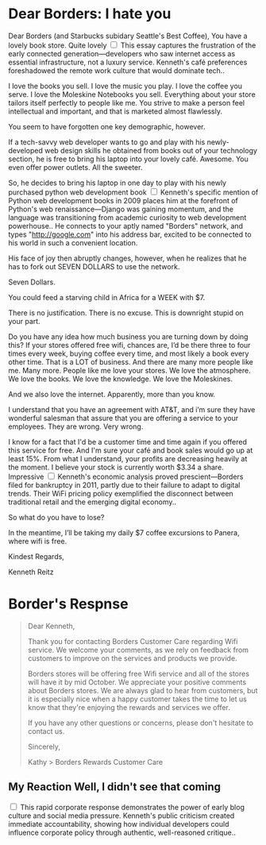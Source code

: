 # Dear Borders: I hate you

  Dear Borders (and Starbucks subidary Seattle's Best Coffee), You have a lovely book store. Quite lovely<label for="sn-1" class="margin-toggle sidenote-number"></label>
<input type="checkbox" id="sn-1" class="margin-toggle"/>
<span class="sidenote">This essay captures the frustration of the early connected generation—developers who saw internet access as essential infrastructure, not a luxury service. Kenneth's café preferences foreshadowed the remote work culture that would dominate tech.</span>.

 I love the books you sell. I love the music you play. I love the coffee you serve. I love the Moleskine Notebooks you sell. Everything about your store tailors itself perfectly to people like me. You strive to make a person feel intellectual and important, and that is marketed almost flawlessly.

 You seem to have forgotten one key demographic, however.

 If a tech-savvy web developer wants to go and play with his newly-developed web design skills he obtained from books out of your technology section, he is free to bring his laptop into your lovely café. Awesome. You even offer power outlets. All the sweeter.

 So, he decides to bring his laptop in one day to play with his newly purchased python web development book<label for="sn-2" class="margin-toggle sidenote-number"></label>
<input type="checkbox" id="sn-2" class="margin-toggle"/>
<span class="sidenote">Kenneth's specific mention of Python web development books in 2009 places him at the forefront of Python's web renaissance—Django was gaining momentum, and the language was transitioning from academic curiosity to web development powerhouse.</span>. He connects to your aptly named "Borders" network, and types "http://google.com" into his address bar, excited to be connected to his world in such a convenient location.

 His face of joy then abruptly changes, however, when he realizes that he has to fork out SEVEN DOLLARS to use the network.

 Seven Dollars.

 You could feed a starving child in Africa for a WEEK with $7\.

 There is no justification. There is no excuse. This is downright stupid on your part.

 Do you have any idea how much business you are turning down by doing this? If your stores offered free wifi, chances are, I’d be there three to four times every week, buying coffee every time, and most likely a book every other time. That is a LOT of business. And there are many more people like me. Many more. People like me love your stores. We love the atmosphere. We love the books. We love the knowledge. We love the Moleskines.

 And we also love the internet. Apparently, more than you know.

 I understand that you have an agreement with AT\&T, and i’m sure they have wonderful salesman that assure that you are offering a service to your employees. They are wrong. Very wrong.

 I know for a fact that I'd be a customer time and time again if you offered this service for free. And I'm sure your café and book sales would go up at least 15%. From what I understand, your profits are decreasing heavily at the moment. I believe your stock is currently worth $3\.34 a share. Impressive<label for="sn-3" class="margin-toggle sidenote-number"></label>
<input type="checkbox" id="sn-3" class="margin-toggle"/>
<span class="sidenote">Kenneth's economic analysis proved prescient—Borders filed for bankruptcy in 2011, partly due to their failure to adapt to digital trends. Their WiFi pricing policy exemplified the disconnect between traditional retail and the emerging digital economy.</span>.

 So what do you have to lose?

 In the meantime, I’ll be taking my daily $7 coffee excursions to Panera, where wifi is free.

 Kindest Regards,

 Kenneth Reitz

 # Border's Respnse

 
> Dear Kenneth,
> 
>  Thank you for contacting Borders Customer Care regarding Wifi service. We welcome your comments, as we rely on feedback from customers to improve on the services and products we provide.
> 
>  Borders stores will be offering free Wifi service and all of the stores will have it by mid October. We appreciate your positive comments about Borders stores. We are always glad to hear from customers, but it is especially nice when a happy customer takes the time to let us know that they're enjoying the rewards and services we offer.
> 
>  If you have any other questions or concerns, please don't hesitate to contact us.
> 
>  Sincerely,
> 
>  Kathy \> Borders Rewards Customer Care

 ## My Reaction Well, I didn't see that coming<label for="sn-4" class="margin-toggle sidenote-number"></label>
<input type="checkbox" id="sn-4" class="margin-toggle"/>
<span class="sidenote">This rapid corporate response demonstrates the power of early blog culture and social media pressure. Kenneth's public criticism created immediate accountability, showing how individual developers could influence corporate policy through authentic, well-reasoned critique.</span>.

  